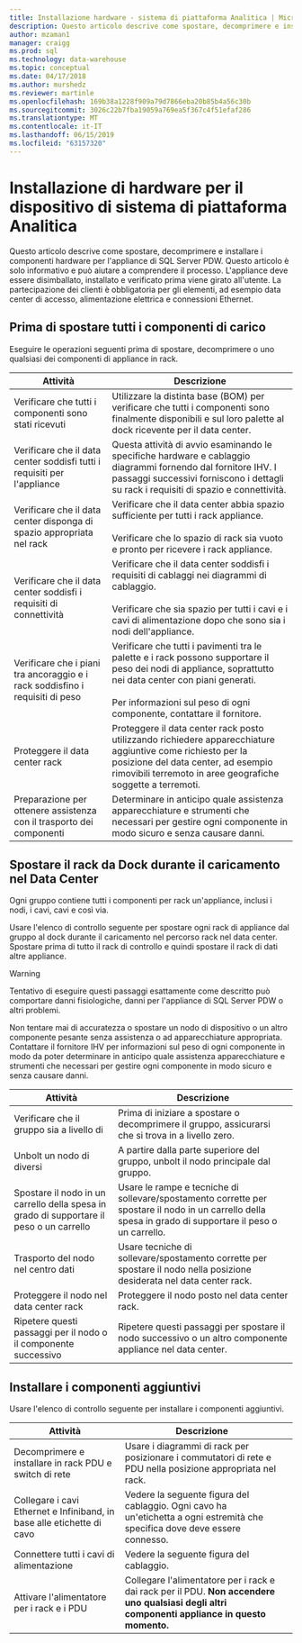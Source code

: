 ```yaml
---
title: Installazione hardware - sistema di piattaforma Analitica | Microsoft Docs
description: Questo articolo descrive come spostare, decomprimere e installare i componenti hardware per l'appliance di SQL Server PDW. Questo articolo è solo informativo e può aiutare a comprendere il processo. L'appliance deve essere disimballato, installato e verificato prima viene girato all'utente. La partecipazione dei clienti è obbligatoria per gli elementi, ad esempio data center di accesso, alimentazione elettrica e connessioni Ethernet.
author: mzaman1
manager: craigg
ms.prod: sql
ms.technology: data-warehouse
ms.topic: conceptual
ms.date: 04/17/2018
ms.author: murshedz
ms.reviewer: martinle
ms.openlocfilehash: 169b38a1228f909a79d7866eba20b85b4a56c30b
ms.sourcegitcommit: 3026c22b7fba19059a769ea5f367c4f51efaf286
ms.translationtype: MT
ms.contentlocale: it-IT
ms.lasthandoff: 06/15/2019
ms.locfileid: "63157320"
---
```

# <a name="hardware-installation-for-analytics-platform-system-appliance"></a>Installazione di hardware per il dispositivo di sistema di piattaforma Analitica
Questo articolo descrive come spostare, decomprimere e installare i componenti hardware per l'appliance di SQL Server PDW. Questo articolo è solo informativo e può aiutare a comprendere il processo. L'appliance deve essere disimballato, installato e verificato prima viene girato all'utente. La partecipazione dei clienti è obbligatoria per gli elementi, ad esempio data center di accesso, alimentazione elettrica e connessioni Ethernet.  
  
## <a name="BeforeMoving"></a>Prima di spostare tutti i componenti di carico  
Eseguire le operazioni seguenti prima di spostare, decomprimere o uno qualsiasi dei componenti di appliance in rack.  
  
|Attività|Descrizione|  
|--------|---------------|  
|Verificare che tutti i componenti sono stati ricevuti|Utilizzare la distinta base (BOM) per verificare che tutti i componenti sono finalmente disponibili e sul loro palette al dock ricevente per il data center.|  
|Verificare che il data center soddisfi tutti i requisiti per l'appliance|Questa attività di avvio esaminando le specifiche hardware e cablaggio diagrammi fornendo dal fornitore IHV. I passaggi successivi forniscono i dettagli su rack i requisiti di spazio e connettività.|  
|Verificare che il data center disponga di spazio appropriata nel rack|Verificare che il data center abbia spazio sufficiente per tutti i rack appliance.<br /><br />Verificare che lo spazio di rack sia vuoto e pronto per ricevere i rack appliance.|  
|Verificare che il data center soddisfi i requisiti di connettività|Verificare che il data center soddisfi i requisiti di cablaggi nei diagrammi di cablaggio.<br /><br />Verificare che sia spazio per tutti i cavi e i cavi di alimentazione dopo che sono sia i nodi dell'appliance.|  
|Verificare che i piani tra ancoraggio e i rack soddisfino i requisiti di peso|Verificare che tutti i pavimenti tra le palette e i rack possono supportare il peso dei nodi di appliance, soprattutto nei data center con piani generati.<br /><br />Per informazioni sul peso di ogni componente, contattare il fornitore.|  
|Proteggere il data center rack|Proteggere il data center rack posto utilizzando richiedere apparecchiature aggiuntive come richiesto per la posizione del data center, ad esempio rimovibili terremoto in aree geografiche soggette a terremoti.|  
|Preparazione per ottenere assistenza con il trasporto dei componenti|Determinare in anticipo quale assistenza apparecchiature e strumenti che necessari per gestire ogni componente in modo sicuro e senza causare danni.|  
  
## <a name="Moving"></a>Spostare il rack da Dock durante il caricamento nel Data Center  
Ogni gruppo contiene tutti i componenti per rack un'appliance, inclusi i nodi, i cavi, cavi e così via.  
  
Usare l'elenco di controllo seguente per spostare ogni rack di appliance dal gruppo al dock durante il caricamento nel percorso rack nel data center. Spostare prima di tutto il rack di controllo e quindi spostare il rack di dati altre appliance.  
  
> [!WARNING]  
> Tentativo di eseguire questi passaggi esattamente come descritto può comportare danni fisiologiche, danni per l'appliance di SQL Server PDW o altri problemi.  
>   
> Non tentare mai di accuratezza o spostare un nodo di dispositivo o un altro componente pesante senza assistenza o ad apparecchiature appropriata. Contattare il fornitore IHV per informazioni sul peso di ogni componente in modo da poter determinare in anticipo quale assistenza apparecchiature e strumenti che necessari per gestire ogni componente in modo sicuro e senza causare danni.  
  
|Attività|Descrizione|  
|--------|---------------|  
|Verificare che il gruppo sia a livello di|Prima di iniziare a spostare o decomprimere il gruppo, assicurarsi che si trova in a livello zero.|  
|Unbolt un nodo di diversi|A partire dalla parte superiore del gruppo, unbolt il nodo principale dal gruppo.|  
|Spostare il nodo in un carrello della spesa in grado di supportare il peso o un carrello|Usare le rampe e tecniche di sollevare/spostamento corrette per spostare il nodo in un carrello della spesa in grado di supportare il peso o un carrello.|  
|Trasporto del nodo nel centro dati|Usare tecniche di sollevare/spostamento corrette per spostare il nodo nella posizione desiderata nel data center rack.|  
|Proteggere il nodo nel data center rack|Proteggere il nodo posto nel data center rack.|  
|Ripetere questi passaggi per il nodo o il componente successivo|Ripetere questi passaggi per spostare il nodo successivo o un altro componente appliance nel data center.|  
  
## <a name="AfterMoving"></a>Installare i componenti aggiuntivi  
Usare l'elenco di controllo seguente per installare i componenti aggiuntivi.  
  
|Attività|Descrizione||  
|--------|---------------|-|  
|Decomprimere e installare in rack PDU e switch di rete|Usare i diagrammi di rack per posizionare i commutatori di rete e PDU nella posizione appropriata nel rack.||  
|Collegare i cavi Ethernet e Infiniband, in base alle etichette di cavo|Vedere la seguente figura del cablaggio. Ogni cavo ha un'etichetta a ogni estremità che specifica dove deve essere connesso.||  
|Connettere tutti i cavi di alimentazione|Vedere la seguente figura del cablaggio.||  
|Attivare l'alimentatore per i rack e i PDU|Collegare l'alimentatore per i rack e dai rack per il PDU. **Non accendere uno qualsiasi degli altri componenti appliance in questo momento.**||  
  
<!-- MISSING LINKS ## See Also  
[Common Metadata Query Examples &#40;SQL Server PDW&#41;](../sqlpdw/common-metadata-query-examples-sql-server-pdw.md)  -->  
  
